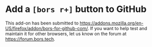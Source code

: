 Add a `[bors r+]` button to GitHub
======

This add-on has been submitted to <https://addons.mozilla.org/en-US/firefox/addon/bors-for-github-com/>.
If you want to help test and maintain it for other browsers, let us know on the forum at <https://forum.bors.tech>.
